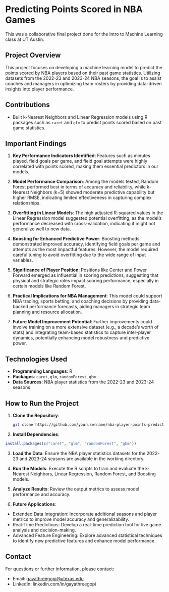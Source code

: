 # Predicting Points Scored in NBA Games
This was a collaborative final project done for the Intro to Machine Learning class at UT Austin.

## Project Overview

This project focuses on developing a machine learning model to predict the points scored by NBA players based on their past game statistics. Utilizing datasets from the 2022-23 and 2023-24 NBA seasons, the goal is to assist coaches and managers in optimizing team rosters by providing data-driven insights into player performance.

## Contributions

- Built k-Nearest Neighbors and Linear Regression models using R packages such as `caret` and `glm` to predict points scored based on past game statistics.

## Important Findings

1. **Key Performance Indicators Identified**: Features such as minutes played, field goals per game, and field goal attempts were highly correlated with points scored, making them essential predictors in our models.

2. **Model Performance Comparison**: Among the models tested, Random Forest performed best in terms of accuracy and reliability, while k-Nearest Neighbors (k=5) showed moderate predictive capability but higher RMSE, indicating limited effectiveness in capturing complex relationships.

3. **Overfitting in Linear Models**: The high adjusted R-squared values in the Linear Regression model suggested potential overfitting, as the model’s performance decreased with cross-validation, indicating it might not generalize well to new data.

4. **Boosting for Enhanced Predictive Power**: Boosting methods demonstrated improved accuracy, identifying field goals per game and attempts as the most impactful features. However, the model required careful tuning to avoid overfitting due to the wide range of input variables.

5. **Significance of Player Position**: Positions like Center and Power Forward emerged as influential in scoring predictions, suggesting that physical and strategic roles impact scoring performance, especially in certain models like Random Forest.

6. **Practical Implications for NBA Management**: This model could support NBA trading, sports betting, and coaching decisions by providing data-backed performance forecasts, aiding managers in strategic team planning and resource allocation.

7. **Future Model Improvement Potential**: Further improvements could involve training on a more extensive dataset (e.g., a decade’s worth of stats) and integrating team-based statistics to capture inter-player dynamics, potentially enhancing model robustness and predictive power.

## Technologies Used

- **Programming Languages**: R
- **Packages**: `caret`, `glm`, `randomForest`, `gbm`
- **Data Sources**: NBA player statistics from the 2022-23 and 2023-24 seasons

## How to Run the Project

1. **Clone the Repository**:
   ```bash
   git clone https://github.com/yourusername/nba-player-points-prediction.git
   ```
2. **Install Dependencies**:
```r
install.packages(c("caret", "glm", "randomForest", "gbm"))
```
3. **Load the Data**:
Ensure the NBA player statistics datasets for the 2022-23 and 2023-24 seasons are available in the working directory.

4. **Run the Models**:
Execute the R scripts to train and evaluate the k-Nearest Neighbors, Linear Regression, Random Forest, and Boosting models.

5. **Analyze Results**:
Review the output metrics to assess model performance and accuracy.

6. **Future Applications**:
* Extended Data Integration: Incorporate additional seasons and player metrics to improve model accuracy and generalizability.
* Real-Time Predictions: Develop a real-time prediction tool for live game analysis and decision-making.
* Advanced Feature Engineering: Explore advanced statistical techniques to identify new predictive features and enhance model performance.
  
## Contact
For questions or further information, please contact:
* Email: gayathreegopi@utexas.edu
* LinkedIn: linkedin.com/in/gayathreegopi
